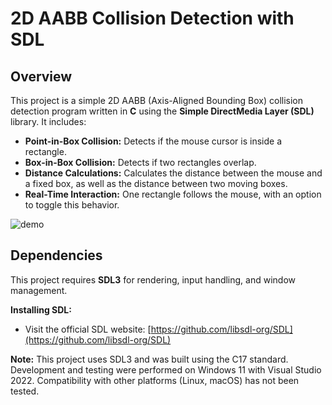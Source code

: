 # 2D AABB Collision Detection with SDL

## Overview
This project is a simple 2D AABB (Axis-Aligned Bounding Box) collision detection program written in **C** using the **Simple DirectMedia Layer (SDL)** library. It includes:
- **Point-in-Box Collision:** Detects if the mouse cursor is inside a rectangle.
- **Box-in-Box Collision:** Detects if two rectangles overlap.
- **Distance Calculations:** Calculates the distance between the mouse and a fixed box, as well as the distance between two moving boxes.
- **Real-Time Interaction:** One rectangle follows the mouse, with an option to toggle this behavior.

![demo](https://github.com/user-attachments/assets/9445c5e6-c975-4831-ac59-62db0cf2d91c)

## Dependencies
This project requires **SDL3** for rendering, input handling, and window management.

**Installing SDL:**
- Visit the official SDL website: [https://github.com/libsdl-org/SDL](https://github.com/libsdl-org/SDL)

**Note:** This project uses SDL3 and was built using the C17 standard. Development and testing were performed on Windows 11 with Visual Studio 2022. Compatibility with other platforms (Linux, macOS) has not been tested.
